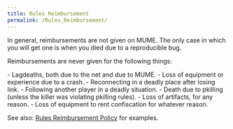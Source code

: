 ```yaml
---
title: Rules Reimbursement
permalink: /Rules_Reimbursement/
---
```


In general, reimbursements are not given on MUME. The only case in which
you will get one is when you died due to a reproducible bug.

Reimbursements are never given for the following things:

\- Lagdeaths, both due to the net and due to MUME. - Loss of equipment
or experience due to a crash. - Reconnecting in a deadly place after
losing link. - Following another player in a deadly situation. - Death
due to pkilling (unless the killer was violating pkilling rules). - Loss
of artifacts, for any reason. - Loss of equipment to rent confiscation
for whatever reason.

See also: [Rules Reimbursement
Policy](Rules_Reimbursement_Policy "wikilink") for examples.